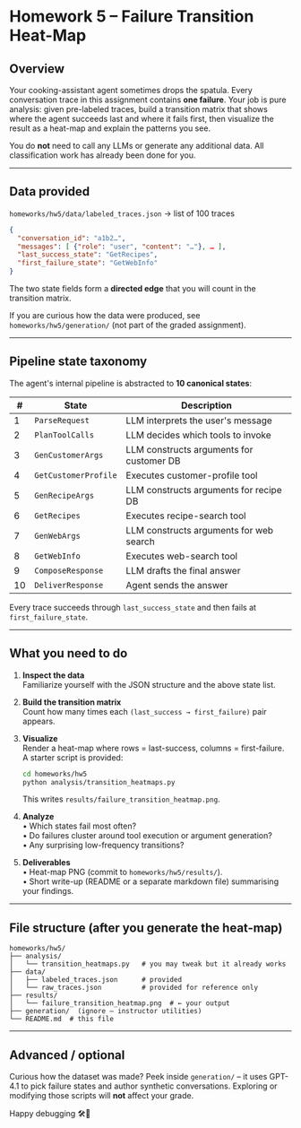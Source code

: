 # Homework 5 – Failure Transition Heat-Map

## Overview
Your cooking-assistant agent sometimes drops the spatula.  Every
conversation trace in this assignment contains **one failure**.  Your job is
pure analysis: given pre-labeled traces, build a transition matrix that shows
where the agent succeeds last and where it fails first, then visualize the
result as a heat-map and explain the patterns you see.

You do **not** need to call any LLMs or generate any additional data.  All
classification work has already been done for you.

---
## Data provided
`homeworks/hw5/data/labeled_traces.json` → list of 100 traces
```json
{
  "conversation_id": "a1b2…",
  "messages": [ {"role": "user", "content": "…"}, … ],
  "last_success_state": "GetRecipes",
  "first_failure_state": "GetWebInfo"
}
```
The two state fields form a **directed edge** that you will count in the
transition matrix.

If you are curious how the data were produced, see
`homeworks/hw5/generation/` (not part of the graded assignment).

---
## Pipeline state taxonomy
The agent's internal pipeline is abstracted to **10 canonical states**:

| # | State | Description |
|---|--------------------|-------------------------------------------|
| 1 | `ParseRequest`     | LLM interprets the user's message         |
| 2 | `PlanToolCalls`    | LLM decides which tools to invoke         |
| 3 | `GenCustomerArgs`  | LLM constructs arguments for customer DB  |
| 4 | `GetCustomerProfile` | Executes customer-profile tool         |
| 5 | `GenRecipeArgs`    | LLM constructs arguments for recipe DB    |
| 6 | `GetRecipes`       | Executes recipe-search tool               |
| 7 | `GenWebArgs`       | LLM constructs arguments for web search   |
| 8 | `GetWebInfo`       | Executes web-search tool                  |
| 9 | `ComposeResponse`  | LLM drafts the final answer               |
|10 | `DeliverResponse`  | Agent sends the answer                    |

Every trace succeeds through `last_success_state` and then fails at
`first_failure_state`.

---
## What you need to do
1. **Inspect the data**  
   Familiarize yourself with the JSON structure and the above state list.

2. **Build the transition matrix**  
   Count how many times each `(last_success → first_failure)` pair appears.

3. **Visualize**  
   Render a heat-map where rows = last-success, columns = first-failure.
   A starter script is provided:
   ```bash
   cd homeworks/hw5
   python analysis/transition_heatmaps.py
   ```
   This writes `results/failure_transition_heatmap.png`.

4. **Analyze**  
   • Which states fail most often?  
   • Do failures cluster around tool execution or argument generation?  
   • Any surprising low-frequency transitions?

5. **Deliverables**  
   • Heat-map PNG (commit to `homeworks/hw5/results/`).  
   • Short write-up (README or a separate markdown file) summarising your
     findings.

---
## File structure (after you generate the heat-map)
```
homeworks/hw5/
├── analysis/
│   └── transition_heatmaps.py   # you may tweak but it already works
├── data/
│   ├── labeled_traces.json      # provided
│   └── raw_traces.json          # provided for reference only
├── results/
│   └── failure_transition_heatmap.png  # ← your output
├── generation/  (ignore – instructor utilities)
└── README.md  # this file
```

---
## Advanced / optional
Curious how the dataset was made?  Peek inside `generation/` – it uses GPT-4.1
to pick failure states and author synthetic conversations.  Exploring or
modifying those scripts will **not** affect your grade.

Happy debugging 🛠️🍳

